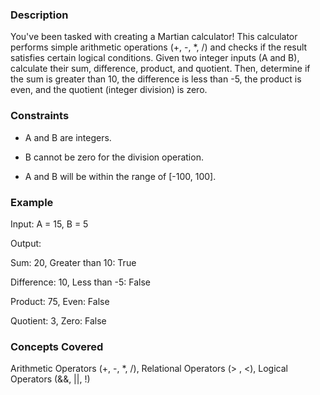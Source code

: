 ### Description

You've been tasked with creating a Martian calculator!  This calculator performs simple arithmetic operations (+, -, *, /) and checks if the result satisfies certain logical conditions.  Given two integer inputs (A and B), calculate their sum, difference, product, and quotient.  Then, determine if the sum is greater than 10, the difference is less than -5, the product is even, and the quotient (integer division) is zero.

### Constraints

- A and B are integers.
- B cannot be zero for the division operation.
- A and B will be within the range of [-100, 100].

### Example

Input: A = 15, B = 5
Output:
Sum: 20, Greater than 10: True
Difference: 10, Less than -5: False
Product: 75, Even: False
Quotient: 3, Zero: False

### Concepts Covered

Arithmetic Operators (+, -, *, /), Relational Operators (> , <), Logical Operators (&&, ||, !)